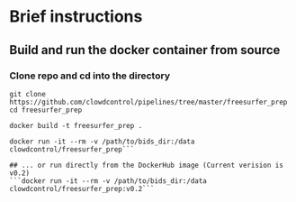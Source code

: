 # Brief instructions
## Build and run the docker container from source 
### Clone repo and cd into the directory
``` 
git clone https://github.com/clowdcontrol/pipelines/tree/master/freesurfer_prep
cd freesurfer_prep

docker build -t freesurfer_prep .

docker run -it --rm -v /path/to/bids_dir:/data clowdcontrol/freesurfer_prep```

## ... or run directly from the DockerHub image (Current verision is v0.2)
```docker run -it --rm -v /path/to/bids_dir:/data clowdcontrol/freesurfer_prep:v0.2```
